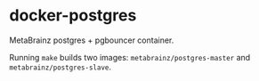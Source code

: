 # docker-postgres

MetaBrainz postgres + pgbouncer container.

Running `make` builds two images: `metabrainz/postgres-master` and `metabrainz/postgres-slave`.
